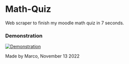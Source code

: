 # Math-Quiz
Web scraper to finish my moodle math quiz in 7 seconds.

### Demonstration

[![Demonstration](https://img.youtube.com/vi/oA8kbyCYY1I/0.jpg)](https://youtu.be/xy-djaufAh4)

Made by Marco, November 13 2022
